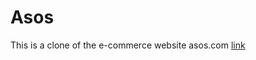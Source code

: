 # Asos
This is a clone of the e-commerce website asos.com
<a href="https://www.google.com">link</a>
